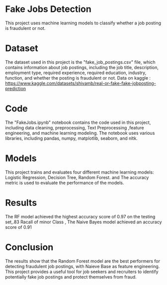 # Fake Jobs Detection
This project uses machine learning models to classify whether a job posting is fraudulent or not.

# Dataset
The dataset used in this project is the "fake_job_postings.csv" file, which contains information about job postings, including the job title, description, employment type, required experience, required education, industry, function, and whether the posting is fraudulent or not.
Data on kaggle : https://www.kaggle.com/datasets/shivamb/real-or-fake-fake-jobposting-prediction

# Code
The "FakeJobs.ipynb" notebook contains the code used in this project, including data cleaning, preprocessing, Text Preprocessing ,feature engineering, and machine learning modeling. The notebook uses various libraries, including pandas, numpy, matplotlib, seaborn, and nltk.

# Models
This project trains and evaluates four different machine learning models: Logistic Regression, Decision Tree, Random Forest. 
and The accuracy metric is used to evaluate the performance of the models.

# Results
The RF model achieved the highest accuracy score of 0.97 on the testing set,.83 Racall of minor Class ,   The Naive Bayes model achieved an accuracy score of 0.91

# Conclusion
The results show that the Random Forest model are the best performers for detecting fraudulent job postings, with Naieve Base as feature engineering. This project provides a useful tool for job seekers and recruiters to identify potentially fake job postings and protect themselves from fraud.

